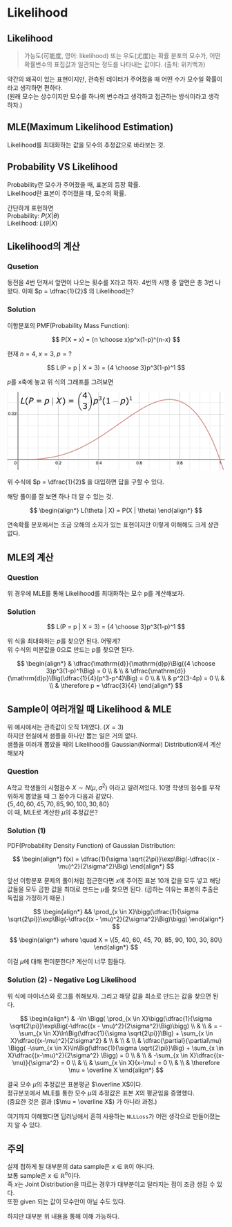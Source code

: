 # Likelihood

## Likelihood

> 가능도(可能度, 영어: likelihood) 또는 우도(尤度)는 확률 분포의 모수가, 어떤 확률변수의 표집값과 일관되는 정도를 나타내는 값이다. (출처: 위키백과)

약간의 왜곡이 있는 표현이지만, 관측된 데이터가 주어졌을 때 어떤 수가 모수일 확률이라고 생각하면 편하다.  
(원래 모수는 상수이지만 모수를 하나의 변수라고 생각하고 접근하는 방식이라고 생각하자.)

## MLE(Maximum Likelihood Estimation)

Likelihood를 최대화하는 값을 모수의 추정값으로 바라보는 것.

## Probability VS Likelihood

Probability란 모수가 주어졌을 때, 표본의 등장 확률.  
Likelihood란 표본이 주어졌을 때, 모수의 확률.

간단하게 표현하면  
Probability: $P(X | \theta)$  
Likelihood: $L(\theta | X)$

## Likelihood의 계산

### Qusetion

동전을 4번 던져서 앞면이 나오는 횟수를 X라고 하자. 4번의 시행 중 앞면은 총 3번 나왔다. 이때 $p = \dfrac{1}{2}$ 의 Likelihood는?

### Solution

이항분포의 PMF(Probability Mass Function):

$$
P(X = x) = {n \choose x}p^x(1-p)^{n-x}
$$

현재 $n=4,\; x=3,\; p=?$

$$
L(P = p | X = 3) = {4 \choose 3}p^3(1-p)^1
$$

$p$를 x축에 놓고 위 식의 그래프를 그려보면

![likelihood_graph](./likelihood_graph.png)

위 수식에 $p = \dfrac{1}{2}$ 을 대입하면 답을 구할 수 있다.

해당 풀이를 잘 보면 하나 더 알 수 있는 것.

$$
\begin{align*}
L(\theta | X) = P(X | \theta)
\end{align*}
$$

연속확률 분포에서는 조금 오해의 소지가 있는 표현이지만 이렇게 이해해도 크게 상관 없다.

## MLE의 계산

### Question

위 경우에 MLE를 통해 Likelihood를 최대화하는 모수 p를 계산해보자.

### Solution

$$
L(P = p | X = 3) = {4 \choose 3}p^3(1-p)^1
$$

위 식을 최대화하는 $p$를 찾으면 된다. 어떻게?  
위 수식의 미분값을 0으로 만드는 $p$를 찾으면 된다.

$$
\begin{align*}
& \dfrac{\mathrm{d}}{\mathrm{d}p}\Big({4 \choose 3}p^3(1-p)^1\Big) = 0 \\ 
& \\
& \dfrac{\mathrm{d}}{\mathrm{d}p}\Big(\dfrac{1}{4}(p^3-p^4)\Big) = 0 \\
& \\
& p^2(3-4p) = 0 \\
& \\
& \therefore p = \dfrac{3}{4}
\end{align*}
$$

## Sample이 여러개일 때 Likelihood & MLE

위 예시에서는 관측값이 오직 1개였다. ($X = 3$)  
하지만 현실에서 샘플을 하나만 뽑는 일은 거의 없다.  
샘플을 여러개 뽑았을 때의 Likelihood를 Gaussian(Normal) Distribution에서 계산해보자

### Question

A학교 학생들의 시험점수 $X \sim N(\mu, \sigma^2)$ 이라고 알려져있다. 10명 학생의 점수를 무작위하게 뽑았을 때 그 점수가 다음과 같았다.  
$\{5, 40, 60, 45, 70, 85, 90, 100, 30, 80\}$  
이 때, MLE로 계산한 $\mu$의 추정값은?

### Solution (1)



PDF(Probability Density Function) of Gaussian Distribution:  

$$
\begin{align*}
f(x) = \dfrac{1}{\sigma \sqrt{2\pi}}\exp\Big(-\dfrac{(x - \mu)^2}{2\sigma^2}\Big)
\end{align*}
$$

앞선 이항분포 문제의 풀이처럼 접근한다면 $x$에 주어진 표본 10개 값을 모두 넣고 해당 값들을 모두 곱한 값을 최대로 만드는 $\mu$를 찾으면 된다. (곱하는 이유는 표본의 추출은 독립을 가정하기 때문.)  

$$
\begin{align*}
&& \prod_{x \in X}\bigg(\dfrac{1}{\sigma \sqrt{2\pi}}\exp\Big(-\dfrac{(x - \mu)^2}{2\sigma^2}\Big)\bigg)
\end{align*}
$$

$$
\begin{align*}
where \quad X = \{5, 40, 60, 45, 70, 85, 90, 100, 30, 80\}
\end{align*}
$$

이걸 $\mu$에 대해 편미분한다? 계산이 너무 힘들다.

### Solution (2) - Negative Log Likelihood

위 식에 마이너스와 로그를 취해보자. 그리고 해당 값을 최소로 만드는 값을 찾으면 된다.

$$
\begin{align*}
& -\ln \Bigg( \prod_{x \in X}\bigg(\dfrac{1}{\sigma \sqrt{2\pi}}\exp\Big(-\dfrac{(x - \mu)^2}{2\sigma^2}\Big)\bigg) \\
& \\
& = -\sum_{x \in X}\ln\Big(\dfrac{1}{\sigma \sqrt{2\pi}}\Big) + \sum_{x \in X}\dfrac{(x-\mu)^2}{2\sigma^2}
& \\
& \\
& \\
& \dfrac{\partial}{\partial\mu} \Bigg( -\sum_{x \in X}\ln\Big(\dfrac{1}{\sigma \sqrt{2\pi}}\Big) + \sum_{x \in X}\dfrac{(x-\mu)^2}{2\sigma^2} \Bigg) = 0 \\
& \\
& -\sum_{x \in X}\dfrac{(x-\mu)}{\sigma^2} = 0 \\
& \\
& \sum_{x \in X}(x-\mu) = 0 \\
& \\
& \therefore \mu = \overline X
\end{align*}
$$

결국 모수 $\mu$의 추정값은 표본평균 $\overline X$이다.  
정규분포에서 MLE를 통한 모수 $\mu$의 추정값은 표본 $X$의 평균임을 증명했다.  
(중요한 것은 결과 ($\mu = \overline X$) 가 아니라 과정.)

여기까지 이해했다면 딥러닝에서 흔히 사용하는 `NLLLoss`가 어떤 생각으로 만들어졌는지 알 수 있다.

## 주의

실제 접하게 될 대부분의 data sample은 $x \in \mathbb{R}$이 아니다.  
보통 sample은 $x \in \mathbb{R}^n$이다.  
즉 $x$는 Joint Distribution을 따르는 경우가 대부분이고 달라지는 점이 조금 생길 수 있다.  
또한 given 되는 값이 모수만이 아닐 수도 있다.

하지만 대부분 위 내용을 통해 이해 가능하다.